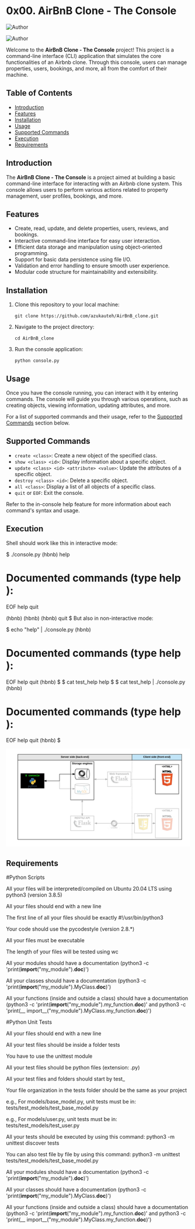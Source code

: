 
# 0x00. AirBnB Clone - The Console

![Author](https://img.shields.io/badge/Author-Azuka%20Uteh-blue.svg)

![Author](https://img.shields.io/badge/Author-Jealous%20Matsikachando-blue.svg)


Welcome to the **AirBnB Clone - The Console** project! This project is  a command-line interface (CLI) application that simulates the core functionalities of an Airbnb clone. Through this console, users can manage properties, users, bookings, and more, all from the comfort of their machine.

## Table of Contents

- [Introduction](#introduction)
- [Features](#features)
- [Installation](#installation)
- [Usage](#usage)
- [Supported Commands](#supported-commands)
- [Execution](#Execution)
- [Requirements](#Requirements)

## Introduction

The **AirBnB Clone - The Console** is a project aimed at building a basic command-line interface for interacting with an Airbnb clone system. This console allows users to perform various actions related to property management, user profiles, bookings, and more.

## Features

- Create, read, update, and delete properties, users, reviews, and bookings.
- Interactive command-line interface for easy user interaction.
- Efficient data storage and manipulation using object-oriented programming.
- Support for basic data persistence using file I/O.
- Validation and error handling to ensure smooth user experience.
- Modular code structure for maintainability and extensibility.

## Installation

1. Clone this repository to your local machine:

   ```
   git clone https://github.com/azukauteh/AirBnB_clone.git
   ```

2. Navigate to the project directory:

   ```
   cd AirBnB_clone
   ```

3. Run the console application:

   ```
   python console.py
   ```

## Usage

Once you have the console running, you can interact with it by entering commands. The console will guide you through various operations, such as creating objects, viewing information, updating attributes, and more.

For a list of supported commands and their usage, refer to the [Supported Commands](#supported-commands) section below.

## Supported Commands

- `create <class>`: Create a new object of the specified class.
- `show <class> <id>`: Display information about a specific object.
- `update <class> <id> <attribute> <value>`: Update the attributes of a specific object.
- `destroy <class> <id>`: Delete a specific object.
- `all <class>`: Display a list of all objects of a specific class.
- `quit` or `EOF`: Exit the console.

Refer to the in-console help feature for more information about each command's syntax and usage.

## Execution

Shell should work like this in interactive mode:

$ ./console.py
(hbnb) help

Documented commands (type help <topic>):
========================================
EOF  help  quit

(hbnb) 
(hbnb) 
(hbnb) quit
$
But also in non-interactive mode: 

$ echo "help" | ./console.py
(hbnb)

Documented commands (type help <topic>):
========================================
EOF  help  quit
(hbnb) 
$
$ cat test_help
help
$
$ cat test_help | ./console.py
(hbnb)

Documented commands (type help <topic>):
========================================
EOF  help  quit
(hbnb) 
$



![Alt text](image-1.png)



## Requirements

#Python Scripts

All your files will be interpreted/compiled on Ubuntu 20.04 LTS using python3 (version 3.8.5)

All your files should end with a new line

The first line of all your files should be exactly #!/usr/bin/python3

Your code should use the pycodestyle (version 2.8.*)

All your files must be executable

The length of your files will be tested using wc

All your modules should have a documentation (python3 -c 'print(__import__("my_module").__doc__)')

All your classes should have a documentation (python3 -c 'print(__import__("my_module").MyClass.__doc__)')

All your functions (inside and outside a class) should have a documentation (python3 -c 'print(__import__("my_module").my_function.__doc__)' and python3 -c 'print(__
import__("my_module").MyClass.my_function.__doc__)')

#Python Unit Tests

All your files should end with a new line

All your test files should be inside a folder tests

You have to use the unittest module

All your test files should be python files (extension: .py)

All your test files and folders should start by test_

Your file organization in the tests folder should be the same as your project

e.g., For models/base_model.py, unit tests must be in: tests/test_models/test_base_model.py

e.g., For models/user.py, unit tests must be in: tests/test_models/test_user.py

All your tests should be executed by using this command: python3 -m unittest discover tests

You can also test file by file by using this command: python3 -m unittest tests/test_models/test_base_model.py

All your modules should have a documentation (python3 -c 'print(__import__("my_module").__doc__)')

All your classes should have a documentation (python3 -c 'print(__import__("my_module").MyClass.__doc__)')

All your functions (inside and outside a class) should have a documentation (python3 -c 'print(__import__("my_module").my_function.__doc__)' and python3 -c 'print(__
import__("my_module").MyClass.my_function.__doc__)')


[def]: image.png